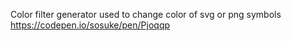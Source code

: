 Color filter generator used to change color of svg or png symbols
https://codepen.io/sosuke/pen/Pjoqqp
